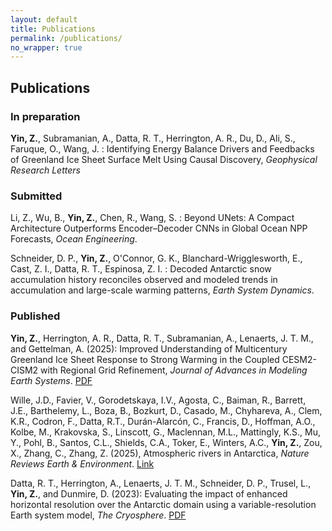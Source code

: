 ```yaml
---
layout: default
title: Publications
permalink: /publications/
no_wrapper: true
---
```


## Publications

### In preparation

<b>Yin, Z.</b>, Subramanian, A., Datta, R. T., Herrington, A. R., Du, D., Ali, S., Faruque, O., Wang, J. : Identifying Energy Balance Drivers and Feedbacks of Greenland Ice Sheet Surface Melt Using Causal Discovery, *Geophysical Research Letters*

### Submitted

Li, Z., Wu, B., <b>Yin, Z.</b>, Chen, R., Wang, S. : Beyond UNets: A Compact Architecture Outperforms Encoder–Decoder CNNs in Global Ocean NPP Forecasts, *Ocean Engineering*.

Schneider, D. P., <b>Yin, Z.</b>, O'Connor, G. K., Blanchard-Wrigglesworth, E., Cast, Z. I., Datta, R. T., Espinosa, Z. I. : Decoded Antarctic snow accumulation history reconciles observed and modeled trends in accumulation and large-scale warming patterns, *Earth System Dynamics*.


### Published

<b>Yin, Z.</b>, Herrington, A. R., Datta, R. T., Subramanian, A., Lenaerts, J. T. M., and Gettelman, A. (2025): Improved Understanding of Multicentury Greenland Ice Sheet Response to Strong Warming in the Coupled CESM2-CISM2 with Regional Grid Refinement, *Journal of Advances in Modeling Earth Systems*. [PDF](https://agupubs.onlinelibrary.wiley.com/doi/epdf/10.1029/2024MS004310)

Wille, J.D., Favier, V., Gorodetskaya, I.V., Agosta, C., Baiman, R., Barrett, J.E., Barthelemy, L., Boza, B., Bozkurt, D., Casado, M., Chyhareva, A., Clem, K.R., Codron, F., Datta, R.T., Durán-Alarcón, C., Francis, D., Hoffman, A.O., Kolbe, M., Krakovska, S., Linscott, G., Maclennan, M.L., Mattingly, K.S., Mu, Y., Pohl, B., Santos, C.L., Shields, C.A., Toker, E., Winters, A.C., <b>Yin, Z.</b>, Zou, X., Zhang, C., Zhang, Z. (2025), Atmospheric rivers in Antarctica, *Nature Reviews Earth & Environment*. [Link](https://www.nature.com/articles/s43017-024-00638-7)

Datta, R. T., Herrington, A., Lenaerts, J. T. M., Schneider, D. P., Trusel, L., <b>Yin, Z.</b>, and Dunmire, D. (2023): Evaluating the impact of enhanced horizontal resolution over the Antarctic domain using a variable-resolution Earth system model, *The Cryosphere*. [PDF](https://tc.copernicus.org/articles/17/3847/2023/tc-17-3847-2023.pdf)

